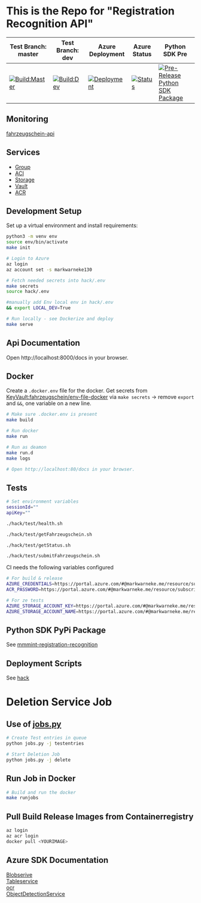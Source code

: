 # This is the Repo for "Registration Recognition API"


| Test Branch: master | Test Branch: dev | Azure Deployment | Azure Status | Python SDK Pre |
| -- | -- | -- | -- | -- |
| [![Build:Master](https://github.com/maxleimkuehler/fahrzeugschein-api/workflows/Build/badge.svg?branch=master)](https://github.com/maxleimkuehler/fahrzeugschein-api/actions?query=workflow%3ABuild) | [![Build:Dev](https://github.com/maxleimkuehler/fahrzeugschein-api/workflows/Build/badge.svg?branch=dev)](https://github.com/maxleimkuehler/fahrzeugschein-api/actions?query=workflow%3ABuild)  | [![Deployment](https://github.com/maxleimkuehler/fahrzeugschein-api/workflows/Release/badge.svg)](https://github.com/maxleimkuehler/fahrzeugschein-api/actions?query=workflow%3ARelease) | [![Status](https://github.com/maxleimkuehler/fahrzeugschein-api/workflows/Test/badge.svg)](https://github.com/maxleimkuehler/fahrzeugschein-api/actions?query=workflow%3ATest) | [![Pre-Release Python SDK Package](https://github.com/maxleimkuehler/fahrzeugschein-api/workflows/Pre-Release%20Python%20SDK%20Package/badge.svg)](https://github.com/maxleimkuehler/fahrzeugschein-api/actions?query=workflow%3A%22Pre-Release+Python+SDK+Package%22) |


## Monitoring

[fahrzeugschein-api](https://portal.azure.com/#@markwarneke.me/dashboard/arm/subscriptions/bff72fc9-ba07-4b56-bd6a-15d551fb3edb/resourcegroups/dashboards/providers/microsoft.portal/dashboards/8dac3b6e-26e9-499e-9fb6-b4c58899814a)

## Services

- [Group](https://portal.azure.com/#@markwarneke.me/resource/subscriptions/bff72fc9-ba07-4b56-bd6a-15d551fb3edb/resourceGroups/fahrzeugschein/overview)
- [ACI](https://portal.azure.com/#@markwarneke.me/resource/subscriptions/bff72fc9-ba07-4b56-bd6a-15d551fb3edb/resourceGroups/fahrzeugschein/providers/Microsoft.ContainerInstance/containerGroups/fahrzeugschein-api/overview)
- [Storage](https://portal.azure.com/#@markwarneke.me/resource/subscriptions/bff72fc9-ba07-4b56-bd6a-15d551fb3edb/resourceGroups/fahrzeugschein/providers/Microsoft.Storage/storageAccounts/fahrzeugschein/overview)
- [Vault](https://portal.azure.com/#@markwarneke.me/resource/subscriptions/bff72fc9-ba07-4b56-bd6a-15d551fb3edb/resourceGroups/fahrzeugschein/providers/Microsoft.KeyVault/vaults/fahrzeugschein/overview)
- [ACR](https://portal.azure.com/#@markwarneke.me/resource/subscriptions/bff72fc9-ba07-4b56-bd6a-15d551fb3edb/resourceGroups/mmmintelligence/providers/Microsoft.ContainerRegistry/registries/mmmintelligence/overview)

## Development Setup

Set up a virtual environment and install requirements:

```bash
python3 -m venv env
source env/bin/activate
make init

# Login to Azure
az login
az account set -s markwarneke130

# Fetch needed secrets into hack/.env
make secrets
source hack/.env

#manually add Env local env in hack/.env
&& export LOCAL_DEV=True

# Run locally - see Dockerize and deploy
make serve
```

## Api Documentation

Open http://localhost:8000/docs in your browser.

## Docker

Create a `.docker.env` file for the docker.
Get secrets from [KeyVault:fahrzeugschein/env-file-docker](https://portal.azure.com/#@markwarneke.me/resource/subscriptions/bff72fc9-ba07-4b56-bd6a-15d551fb3edb/resourceGroups/fahrzeugschein/providers/Microsoft.KeyVault/vaults/fahrzeugschein/secrets) via `make secrets` -> remove `export` and `&&`, one variable on a new line. 

```bash
# Make sure .docker.env is present
make build

# Run docker
make run

# Run as deamon
make run.d
make logs

# Open http://localhost:80/docs in your browser.
```

## Tests

```bash
# Set environment variables
sessionId=""
apiKey=""

./hack/test/health.sh

./hack/test/getFahrzeugschein.sh

./hack/test/getStatus.sh

./hack/test/submitFahrzeugschein.sh
```

CI needs the following variables configured

```bash
# For build & release
AZURE_CREDENTIALS=https://portal.azure.com/#@markwarneke.me/resource/subscriptions/bff72fc9-ba07-4b56-bd6a-15d551fb3edb/resourceGroups/fahrzeugschein/providers/Microsoft.KeyVault/vaults/fahrzeugschein/secrets
ACR_PASSWORD=https://portal.azure.com/#@markwarneke.me/resource/subscriptions/bff72fc9-ba07-4b56-bd6a-15d551fb3edb/resourceGroups/fahrzeugschein/providers/Microsoft.KeyVault/vaults/fahrzeugschein/secrets

# For ze tests
AZURE_STORAGE_ACCOUNT_KEY=https://portal.azure.com/#@markwarneke.me/resource/subscriptions/bff72fc9-ba07-4b56-bd6a-15d551fb3edb/resourceGroups/fahrzeugschein/providers/Microsoft.KeyVault/vaults/fahrzeugschein/secrets
AZURE_STORAGE_ACCOUNT_NAME=https://portal.azure.com/#@markwarneke.me/resource/subscriptions/bff72fc9-ba07-4b56-bd6a-15d551fb3edb/resourceGroups/fahrzeugschein/providers/Microsoft.KeyVault/vaults/fahrzeugschein/secrets
```

## Python SDK PyPi Package

See [mmmint-registration-recognition](https://pypi.org/project/mmmint-registration-recognition/)

## Deployment Scripts

See [hack](./hack/README.md)


# Deletion Service Job

## Use of [jobs.py](./src/jobs.py)

```bash
# Create Test entries in queue
python jobs.py -j testentries

# Start Deletion Job
python jobs.py -j delete
```

## Run Job in Docker
```bash
# Build and run the docker
make runjobs
```

## Pull Build Release Images from Containerregistry

```bash
az login
az acr login
docker pull <YOURIMAGE>
```
## Azure SDK Documentation

[Blobserive](https://docs.microsoft.com/en-us/python/api/azure-storage-blob/azure.storage.blob.containerclient?view=azure-python#delete-blobs--blobs----kwargs-)<br>
[Tableservice](https://docs.microsoft.com/en-us/azure/cosmos-db/table-storage-how-to-use-python)<br>
[ocr](https://docs.microsoft.com/de-de/python/api/azure-cognitiveservices-vision-computervision/azure.cognitiveservices.vision.computervision.operations.computervisionclientoperationsmixin?view=azure-python#read-url--language--en---custom-headers-none--raw-false----operation-config-)<br>
[ObjectDetectionService](https://docs.microsoft.com/de-de/python/api/azure-cognitiveservices-vision-customvision/azure.cognitiveservices.vision.customvision.prediction.operations.customvisionpredictionclientoperationsmixin?view=azure-python#detect-image-url-with-no-store-project-id--published-name--url--application-none--custom-headers-none--raw-false----operation-config-)<br>
